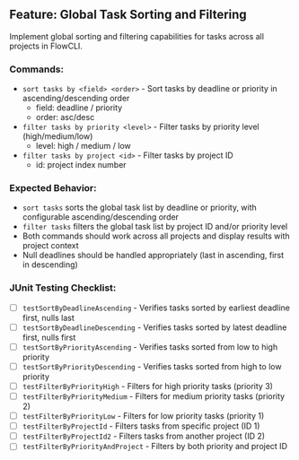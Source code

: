 ## Feature: Global Task Sorting and Filtering

Implement global sorting and filtering capabilities for tasks across all projects in FlowCLI.

### Commands:
- `sort tasks by <field> <order>` - Sort tasks by deadline or priority in ascending/descending order
  - field: deadline / priority
  - order: asc/desc
- `filter tasks by priority <level>` - Filter tasks by priority level (high/medium/low)
  - level: high / medium / low
- `filter tasks by project <id>` - Filter tasks by project ID
  - id: project index number

### Expected Behavior:
- `sort tasks` sorts the global task list by deadline or priority, with configurable ascending/descending order
- `filter tasks` filters the global task list by project ID and/or priority level
- Both commands should work across all projects and display results with project context
- Null deadlines should be handled appropriately (last in ascending, first in descending)

### JUnit Testing Checklist:
- [ ] `testSortByDeadlineAscending` - Verifies tasks sorted by earliest deadline first, nulls last
- [ ] `testSortByDeadlineDescending` - Verifies tasks sorted by latest deadline first, nulls first
- [ ] `testSortByPriorityAscending` - Verifies tasks sorted from low to high priority
- [ ] `testSortByPriorityDescending` - Verifies tasks sorted from high to low priority
- [ ] `testFilterByPriorityHigh` - Filters for high priority tasks (priority 3)
- [ ] `testFilterByPriorityMedium` - Filters for medium priority tasks (priority 2)
- [ ] `testFilterByPriorityLow` - Filters for low priority tasks (priority 1)
- [ ] `testFilterByProjectId` - Filters tasks from specific project (ID 1)
- [ ] `testFilterByProjectId2` - Filters tasks from another project (ID 2)
- [ ] `testFilterByPriorityAndProject` - Filters by both priority and project ID